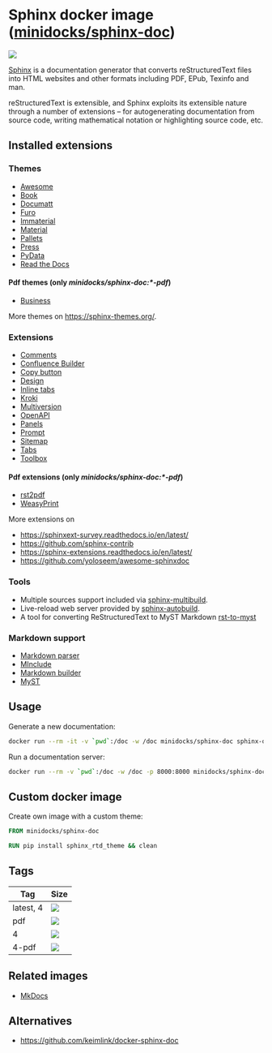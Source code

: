 Sphinx docker image ([minidocks/sphinx-doc](https://hub.docker.com/r/minidocks/sphinx-doc))
===========================================================================================

![](https://upload.wikimedia.org/wikipedia/en/d/dc/Sphinx_Python_Documentation_Logo.png)

[Sphinx](https://www.sphinx-doc.org/) is a documentation generator that converts
reStructuredText files into HTML websites and other formats including PDF, EPub,
Texinfo and man.

reStructuredText is extensible, and Sphinx exploits its extensible nature
through a number of extensions – for autogenerating documentation from source
code, writing mathematical notation or highlighting source code, etc.

Installed extensions
--------------------

### Themes

-   [Awesome](https://sphinxawesome.xyz)
-   [Book](https://sphinx-book-theme.readthedocs.io/en/latest)
-   [Documatt](https://gitlab.com/documatt/sphinx-themes)
-   [Furo](https://pradyunsg.me/furo)
-   [Immaterial](https://jbms.github.io/sphinx-immaterial/)
-   [Material](https://github.com/bashtage/sphinx-material)
-   [Pallets](https://github.com/pallets/pallets-sphinx-themes)
-   [Press](https://schettino72.github.io/sphinx_press_site)
-   [PyData](https://pydata-sphinx-theme.readthedocs.io/en/latest/index.html)
-   [Read the Docs](https://github.com/rtfd/sphinx_rtd_theme)

#### Pdf themes (only *minidocks/sphinx-doc:\*-pdf*)

-   [Business](https://github.com/Nekmo/sphinx-business-theme)

More themes on https://sphinx-themes.org/.

### Extensions

-   [Comments](https://sphinx-comments.readthedocs.io)
-   [Confluence Builder](https://github.com/sphinx-contrib/confluencebuilder)
-   [Copy button](https://sphinx-copybutton.readthedocs.io)
-   [Design](https://sphinx-design.readthedocs.io)
-   [Inline tabs](https://sphinx-inline-tabs.readthedocs.io)
-   [Kroki](https://github.com/sphinx-contrib/kroki)
-   [Multiversion](https://github.com/Holzhaus/sphinx-multiversion)
-   [OpenAPI](https://sphinxcontrib-openapi.readthedocs.io)
-   [Panels](https://sphinx-panels.readthedocs.io)
-   [Prompt](http://sbrunner.github.io/sphinx-prompt/)
-   [Sitemap](https://github.com/jdillard/sphinx-sitemap)
-   [Tabs](https://github.com/executablebooks/sphinx-tabs)
-   [Toolbox](https://sphinx-toolbox.readthedocs.io)

#### Pdf extensions (only *minidocks/sphinx-doc:\*-pdf*)

-   [rst2pdf](https://rst2pdf.org/)
-   [WeasyPrint](https://procrastinator.nerv-project.eu/nerv-project/sphinx_weasyprint_builder)

More extensions on

-   https://sphinxext-survey.readthedocs.io/en/latest/
-   https://github.com/sphinx-contrib
-   https://sphinx-extensions.readthedocs.io/en/latest/
-   https://github.com/yoloseem/awesome-sphinxdoc

### Tools

-   Multiple sources support included via
    [sphinx-multibuild](https://github.com/rowanG077/sphinx-multibuild).
-   Live-reload web server provided by
    [sphinx-autobuild](https://github.com/GaretJax/sphinx-autobuild).
-   A tool for converting ReStructuredText to MyST Markdown
    [rst-to-myst](https://rst-to-myst.readthedocs.io)

### Markdown support

-   [Markdown parser](https://github.com/codejamninja/sphinx-markdown-parser)
-   [MInclude](https://github.com/jreese/sphinx-mdinclude)
-   [Markdown builder](https://github.com/codejamninja/sphinx-markdown-builder)
-   [MyST](https://myst-parser.readthedocs.io/en/latest/index.html)

Usage
-----

Generate a new documentation:

```bash
docker run --rm -it -v `pwd`:/doc -w /doc minidocks/sphinx-doc sphinx-quickstart .
```

Run a documentation server:

```bash
docker run --rm -v `pwd`:/doc -w /doc -p 8000:8000 minidocks/sphinx-doc sphinx-autobuild -H 0.0.0.0 . _build/
```

Custom docker image
-------------------

Create own image with a custom theme:

```dockerfile
FROM minidocks/sphinx-doc

RUN pip install sphinx_rtd_theme && clean
```

Tags
----

| Tag       | Size                                                                                                               |
|-----------|--------------------------------------------------------------------------------------------------------------------|
| latest, 4 | ![](https://img.shields.io/docker/image-size/minidocks/sphinx-doc/latest?style=flat-square&logo=docker&label=size) |
| pdf       | ![](https://img.shields.io/docker/image-size/minidocks/sphinx-doc/pdf?style=flat-square&logo=docker&label=size)    |
| 4         | ![](https://img.shields.io/docker/image-size/minidocks/sphinx-doc/4?style=flat-square&logo=docker&label=size)      |
| 4-pdf     | ![](https://img.shields.io/docker/image-size/minidocks/sphinx-doc/4-pdf?style=flat-square&logo=docker&label=size)  |

Related images
--------------

-   [MkDocs](https://github.com/minidocks/mkdocs)

Alternatives
------------

-   https://github.com/keimlink/docker-sphinx-doc
